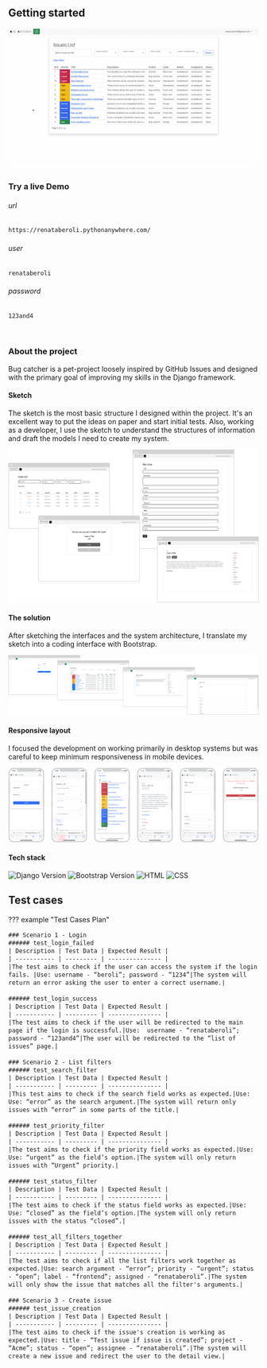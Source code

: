 ## Getting started
![Gif home](https://github.com/renataberoli/bug_catcher/blob/main/app/static/img/gif%20principal.gif?raw=true)

### Try a live Demo

###### url
```sh
https://renataberoli.pythonanywhere.com/
```
###### user
```sh
renataberoli
```
###### password
```sh
123and4
```
<br>

### About the project
Bug catcher is a pet-project loosely inspired by GitHub Issues and designed with the primary goal of improving my 
skills in the Django framework.

#### Sketch

The sketch is the most basic structure I designed within the project. It's an excellent way to put the ideas on paper 
and start initial tests. Also, working as a developer, I use the sketch to understand the structures of information and 
draft the models I need to create my system.

![Sketch](https://github.com/renataberoli/bug_catcher/blob/main/app/static/img/sketchs.png?raw=true)

#### The solution
After sketching the interfaces and the system architecture, I translate my sketch into a coding interface with Bootstrap.

![Desktop](https://github.com/renataberoli/bug_catcher/blob/main/app/static/img/bug%20catcher%20desktop%20mock.png?raw=true)

#### Responsive layout
I focused the development on working primarily in desktop systems but was careful to keep minimum responsiveness in 
mobile devices.

![Mobile](https://github.com/renataberoli/bug_catcher/blob/main/app/static/img/mobile%20mock%20bc.png?raw=true)

#### Tech stack
![Django Version](https://img.shields.io/badge/Django-~4.0.3-blueviolet)
![Bootstrap Version](https://img.shields.io/badge/Bootstrap-5-blue)
![HTML](https://img.shields.io/badge/HTML-5-red)
![CSS](https://img.shields.io/badge/CSS-3-yellow)

## Test cases
??? example "Test Cases Plan"

    ### Scenario 1 - Login
    ###### test_login_failed
    | Description | Test Data | Expected Result | 
    | ----------- | --------- | --------------- | 
    |The test aims to check if the user can access the system if the login fails. |Use: username - “beroli”; password - “1234”|The system will return an error asking the user to enter a correct username.|
    
    ###### test_login_success
    | Description | Test Data | Expected Result | 
    | ----------- | --------- | --------------- | 
    |The test aims to check if the user will be redirected to the main page if the login is successful.|Use:  username - “renataberoli”; password - “123and4”|The user will be redirected to the “list of issues” page.|
    
    ### Scenario 2 - List filters
    ###### test_search_filter
    | Description | Test Data | Expected Result | 
    | ----------- | --------- | --------------- | 
    |This test aims to check if the search field works as expected.|Use: Use: “error” as the search argument.|The system will return only issues with “error” in some parts of the title.|
    
    ###### test_priority_filter
    | Description | Test Data | Expected Result | 
    | ----------- | --------- | --------------- | 
    |The test aims to check if the priority field works as expected.|Use: Use: “urgent” as the field’s option.|The system will only return issues with “Urgent” priority.|
    
    ###### test_status_filter
    | Description | Test Data | Expected Result | 
    | ----------- | --------- | --------------- | 
    |The test aims to check if the status field works as expected.|Use: Use: “closed” as the field’s option.|The system will only return issues with the status “closed”.|
    
    ###### test_all_filters_together
    | Description | Test Data | Expected Result | 
    | ----------- | --------- | --------------- | 
    |The test aims to check if all the list filters work together as expected.|Use: search argument - “error”; priority - “urgent”; status - “open”; label - “frontend”; assigned - “renataberoli”.|The system will only show the issue that matches all the filter's arguments.|
    
    ### Scenario 3 - Create issue
    ###### test_issue_creation
    | Description | Test Data | Expected Result | 
    | ----------- | --------- | --------------- | 
    |The test aims to check if the issue's creation is working as expected.|Use: title - “Test issue if issue is created”; project - “Acme”; status - “open”; assignee - “renataberoli”.|The system will create a new issue and redirect the user to the detail view.|

<br>

